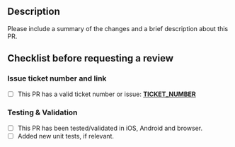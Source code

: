<!--
* Please:
   ✓ Set a good, conventional commit style PR title.
   ✓ Write a good description that explains what this PR is meant to do.
   ✓ Keep PRs small, and manageable for reviewers.
   ✓ Set as draft until ready, and self-reviewed.
   ✓ Keep screenshots small using <img src="URL_HERE" width="35%">.
   ✓ Make sure you have all green ticks on GitHub actions before asking for a review.
-->

## Description

Please include a summary of the changes and a brief description about this PR.

## Checklist before requesting a review

### Issue ticket number and link

- [ ] This PR has a valid ticket number or issue: [**TICKET_NUMBER**](link)

### Testing & Validation

- [ ] This PR has been tested/validated in iOS, Android and browser.
- [ ] Added new unit tests, if relevant.
